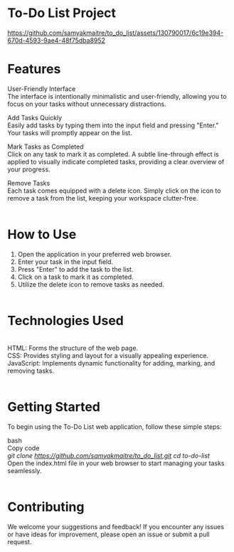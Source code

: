 # To-Do List Project

https://github.com/samyakmaitre/to_do_list/assets/130790017/6c19e394-670d-4593-9ae4-48f75dba8952

# Features <br>
User-Friendly Interface<br>
The interface is intentionally minimalistic and user-friendly, allowing you to focus on your tasks without unnecessary distractions.

Add Tasks Quickly<br>
Easily add tasks by typing them into the input field and pressing "Enter." Your tasks will promptly appear on the list.

Mark Tasks as Completed<br>
Click on any task to mark it as completed. A subtle line-through effect is applied to visually indicate completed tasks, providing a clear overview of your progress.

Remove Tasks<br>
Each task comes equipped with a delete icon. Simply click on the icon to remove a task from the list, keeping your workspace clutter-free.<br><br>

# How to Use <br>
1. Open the application in your preferred web browser.<br>
2. Enter your task in the input field.<br>
3. Press "Enter" to add the task to the list.<br>
4. Click on a task to mark it as completed.<br>
5. Utilize the delete icon to remove tasks as needed.<br><br>
# Technologies Used
<br>HTML: Forms the structure of the web page.
<br>CSS: Provides styling and layout for a visually appealing experience.
<br>JavaScript: Implements dynamic functionality for adding, marking, and removing tasks.
<br><br> 
# Getting Started
To begin using the To-Do List web application, follow these simple steps:<br>

bash <br>
Copy code <br>
_git clone https://github.com/samyakmaitre/to_do_list.git
cd to-do-list_ <br>
Open the index.html file in your web browser to start managing your tasks seamlessly.
<br><br>
# Contributing <br>
We welcome your suggestions and feedback! If you encounter any issues or have ideas for improvement, please open an issue or submit a pull request.

